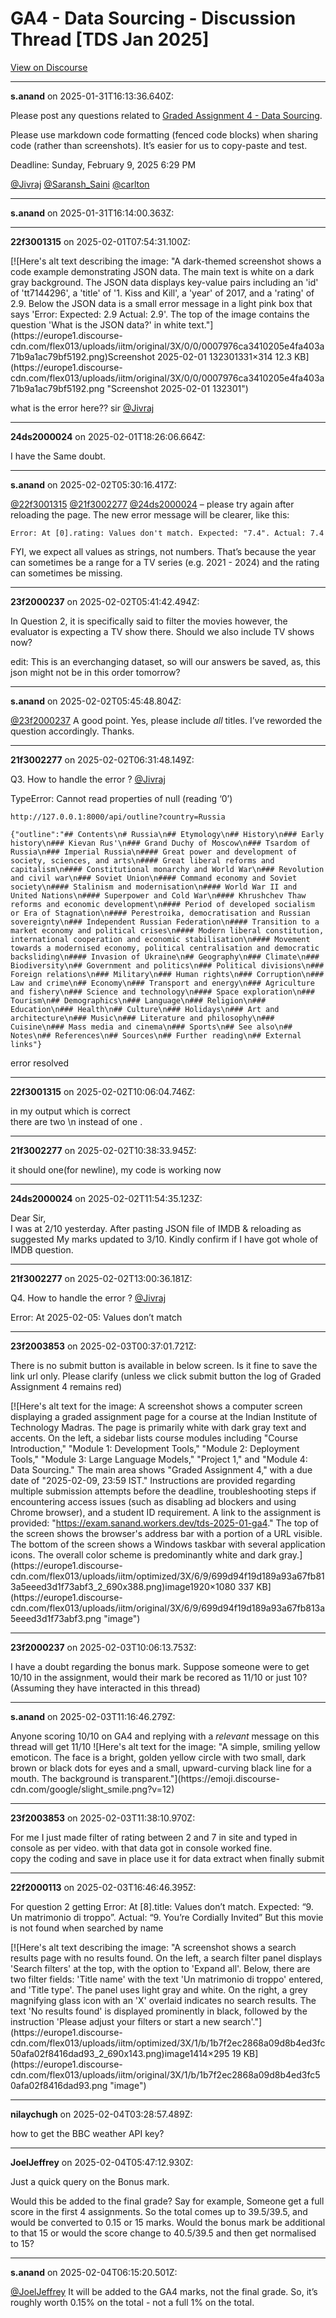 # GA4 - Data Sourcing - Discussion Thread [TDS Jan 2025]

[View on Discourse](https://discourse.onlinedegree.iitm.ac.in/t/ga4-data-sourcing-discussion-thread-tds-jan-2025/165959)

---
**s.anand** on 2025-01-31T16:13:36.640Z:

Please post any questions related to [Graded Assignment 4 - Data
Sourcing](https://exam.sanand.workers.dev/tds-2025-01-ga4).

Please use markdown code formatting (fenced code blocks) when sharing code
(rather than screenshots). It’s easier for us to copy-paste and test.

Deadline: Sunday, February 9, 2025 6:29 PM

[@Jivraj](/u/jivraj) [@Saransh_Saini](/u/saransh_saini) [@carlton](/u/carlton)



---
**s.anand** on 2025-01-31T16:14:00.363Z:





---
**22f3001315** on 2025-02-01T07:54:31.100Z:

[![Here's alt text describing the image: "A dark-themed screenshot shows a
code example demonstrating JSON data. The main text is white on a dark gray
background. The JSON data displays key-value pairs including an 'id' of
'tt7144296', a 'title' of '1. Kiss and Kill', a 'year' of 2017, and a 'rating'
of 2.9. Below the JSON data is a small error message in a light pink box that
says 'Error: Expected: 2.9 Actual: 2.9'. The top of the image contains the
question 'What is the JSON data?' in white text."](https://europe1.discourse-
cdn.com/flex013/uploads/iitm/original/3X/0/0/0007976ca3410205e4fa403a71b9a1ac79bf5192.png)Screenshot
2025-02-01 132301331×314 12.3 KB](https://europe1.discourse-
cdn.com/flex013/uploads/iitm/original/3X/0/0/0007976ca3410205e4fa403a71b9a1ac79bf5192.png
"Screenshot 2025-02-01 132301")

  
what is the error here?? sir [@Jivraj](/u/jivraj)



---
**24ds2000024** on 2025-02-01T18:26:06.664Z:

I have the Same doubt.



---
**s.anand** on 2025-02-02T05:30:16.417Z:

[@22f3001315](/u/22f3001315) [@21f3002277](/u/21f3002277)
[@24ds2000024](/u/24ds2000024) – please try again after reloading the page.
The new error message will be clearer, like this:

    
    
    Error: At [0].rating: Values don't match. Expected: "7.4". Actual: 7.4
    

FYI, we expect all values as strings, not numbers. That’s because the year can
sometimes be a range for a TV series (e.g. 2021 - 2024) and the rating can
sometimes be missing.



---
**23f2000237** on 2025-02-02T05:41:42.494Z:

In Question 2, it is specifically said to filter the movies however, the
evaluator is expecting a TV show there. Should we also include TV shows now?

edit: This is an everchanging dataset, so will our answers be saved, as, this
json might not be in this order tomorrow?



---
**s.anand** on 2025-02-02T05:45:48.804Z:

[@23f2000237](/u/23f2000237) A good point. Yes, please include _all_ titles.
I’ve reworded the question accordingly. Thanks.



---
**21f3002277** on 2025-02-02T06:31:48.149Z:

Q3. How to handle the error ? [@Jivraj](/u/jivraj)

TypeError: Cannot read properties of null (reading ‘0’)

    
    
    http://127.0.0.1:8000/api/outline?country=Russia
    
    {"outline":"## Contents\n# Russia\n## Etymology\n## History\n### Early history\n### Kievan Rus'\n### Grand Duchy of Moscow\n### Tsardom of Russia\n### Imperial Russia\n#### Great power and development of society, sciences, and arts\n#### Great liberal reforms and capitalism\n#### Constitutional monarchy and World War\n### Revolution and civil war\n### Soviet Union\n#### Command economy and Soviet society\n#### Stalinism and modernisation\n#### World War II and United Nations\n#### Superpower and Cold War\n#### Khrushchev Thaw reforms and economic development\n#### Period of developed socialism or Era of Stagnation\n#### Perestroika, democratisation and Russian sovereignty\n### Independent Russian Federation\n#### Transition to a market economy and political crises\n#### Modern liberal constitution, international cooperation and economic stabilisation\n#### Movement towards a modernised economy, political centralisation and democratic backsliding\n#### Invasion of Ukraine\n## Geography\n### Climate\n### Biodiversity\n## Government and politics\n### Political divisions\n### Foreign relations\n### Military\n### Human rights\n### Corruption\n### Law and crime\n## Economy\n### Transport and energy\n### Agriculture and fishery\n### Science and technology\n#### Space exploration\n### Tourism\n## Demographics\n### Language\n### Religion\n### Education\n### Health\n## Culture\n### Holidays\n### Art and architecture\n### Music\n### Literature and philosophy\n### Cuisine\n### Mass media and cinema\n### Sports\n## See also\n## Notes\n## References\n## Sources\n## Further reading\n## External links"}
    
    

error resolved



---
**22f3001315** on 2025-02-02T10:06:04.746Z:

in my output which is correct  
there are two \n instead of one .



---
**21f3002277** on 2025-02-02T10:38:33.945Z:

it should one(for newline), my code is working now



---
**24ds2000024** on 2025-02-02T11:54:35.123Z:

Dear Sir,  
I was at 2/10 yesterday. After pasting JSON file of IMDB & reloading as
suggested My marks updated to 3/10. Kindly confirm if I have got whole of IMDB
question.



---
**21f3002277** on 2025-02-02T13:00:36.181Z:

Q4. How to handle the error ? [@Jivraj](/u/jivraj)

Error: At 2025-02-05: Values don’t match



---
**23f2003853** on 2025-02-03T00:37:01.721Z:

There is no submit button is available in below screen. Is it fine to save the
link url only. Please clarify (unless we click submit button the log of Graded
Assignment 4 remains red)  

[![Here's alt text for the image: A screenshot shows a computer screen
displaying a graded assignment page for a course at the Indian Institute of
Technology Madras. The page is primarily white with dark gray text and
accents. On the left, a sidebar lists course modules including "Course
Introduction," "Module 1: Development Tools," "Module 2: Deployment Tools,"
"Module 3: Large Language Models," "Project 1," and "Module 4: Data Sourcing."
The main area shows "Graded Assignment 4," with a due date of "2025-02-09,
23:59 IST." Instructions are provided regarding multiple submission attempts
before the deadline, troubleshooting steps if encountering access issues (such
as disabling ad blockers and using Chrome browser), and a student ID
requirement. A link to the assignment is provided:
"https://exam.sanand.workers.dev/tds-2025-01-ga4." The top of the screen shows
the browser's address bar with a portion of a URL visible. The bottom of the
screen shows a Windows taskbar with several application icons. The overall
color scheme is predominantly white and dark gray.](https://europe1.discourse-
cdn.com/flex013/uploads/iitm/optimized/3X/6/9/699d94f19d189a93a67fb813a5eeed3d1f73abf3_2_690x388.png)image1920×1080
337 KB](https://europe1.discourse-
cdn.com/flex013/uploads/iitm/original/3X/6/9/699d94f19d189a93a67fb813a5eeed3d1f73abf3.png
"image")



---
**23f2000237** on 2025-02-03T10:06:13.753Z:

I have a doubt regarding the bonus mark. Suppose someone were to get 10/10 in
the assignment, would their mark be recored as 11/10 or just 10?  
(Assuming they have interacted in this thread)



---
**s.anand** on 2025-02-03T11:16:46.279Z:

Anyone scoring 10/10 on GA4 and replying with a _relevant_ message on this
thread will get 11/10 ![Here's alt text for the image: "A simple, smiling
yellow emoticon. The face is a bright, golden yellow circle with two small,
dark brown or black dots for eyes and a small, upward-curving black line for a
mouth. The background is transparent."](https://emoji.discourse-
cdn.com/google/slight_smile.png?v=12)



---
**23f2003853** on 2025-02-03T11:38:10.970Z:

For me I just made filter of rating between 2 and 7 in site and typed in
console as per video. with that data got in console worked fine.  
copy the coding and save in place use it for data extract when finally submit



---
**22f2000113** on 2025-02-03T16:46:46.395Z:

For question 2 getting Error: At [8].title: Values don’t match. Expected: “9.
Un matrimonio di troppo”. Actual: “9. You’re Cordially Invited” But this movie
is not found when searched by name  

[![Here's alt text describing the image: "A screenshot shows a search results
page with no results found. On the left, a search filter panel displays
'Search filters' at the top, with the option to 'Expand all'. Below, there are
two filter fields: 'Title name' with the text 'Un matrimonio di troppo'
entered, and 'Title type'. The panel uses light gray and white. On the right,
a grey magnifying glass icon with an 'X' overlaid indicates no search results.
The text 'No results found' is displayed prominently in black, followed by the
instruction 'Please adjust your filters or start a new
search'."](https://europe1.discourse-
cdn.com/flex013/uploads/iitm/optimized/3X/1/b/1b7f2ec2868a09d8b4ed3fc50afa02f8416dad93_2_690x143.png)image1414×295
19 KB](https://europe1.discourse-
cdn.com/flex013/uploads/iitm/original/3X/1/b/1b7f2ec2868a09d8b4ed3fc50afa02f8416dad93.png
"image")



---
**nilaychugh** on 2025-02-04T03:28:57.489Z:

how to get the BBC weather API key?



---
**JoelJeffrey** on 2025-02-04T05:47:12.930Z:

Just a quick query on the Bonus mark.

Would this be added to the final grade? Say for example, Someone get a full
score in the first 4 assignments. So the total comes up to 39.5/39.5, and
would be converted to 0.15 or 15 marks. Would the bonus mark be additional to
that 15 or would the score change to 40.5/39.5 and then get normalised to 15?



---
**s.anand** on 2025-02-04T06:15:20.501Z:

[@JoelJeffrey](/u/joeljeffrey) It will be added to the GA4 marks, not the
final grade. So, it’s roughly worth 0.15% on the total - not a full 1% on the
total.



